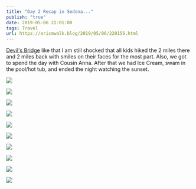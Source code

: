 ```yaml
---
title: "Day 2 Recap in Sedona..."
publish: "true"
date: 2019-05-06 22:01:00
tags: Travel
url: https://ericmwalk.blog/2019/05/06/220156.html
---
```


[Devil's Bridge](https://goo.gl/maps/SzXYo7WkofiganZj6) like that I am still shocked that all kids hiked the 2 miles there and 2 miles back with smiles on their faces for the most part. Also, we got to spend the day with Cousin Anna. After that we had Ice Cream, swam in the pool/hot tub, and ended the night watching the sunset.

![](https://ericmwalk.blog/uploads/2022/a85c914e19.jpg)

![](https://ericmwalk.blog/uploads/2022/8f318e6f30.jpg)

![](https://ericmwalk.blog/uploads/2022/9a4153b4ba.jpg)

![](https://ericmwalk.blog/uploads/2022/e31a1c56e5.jpg)

![](https://ericmwalk.blog/uploads/2022/41e4b1c57d.jpg)

![](https://ericmwalk.blog/uploads/2022/768eab6a71.jpg)

![](https://ericmwalk.blog/uploads/2022/fd8092854d.jpg)

![](https://ericmwalk.blog/uploads/2022/b1cf914319.jpg)

![](https://ericmwalk.blog/uploads/2022/3c0eb7b882.jpg)

![](https://ericmwalk.blog/uploads/2022/41637f2e0c.jpg)